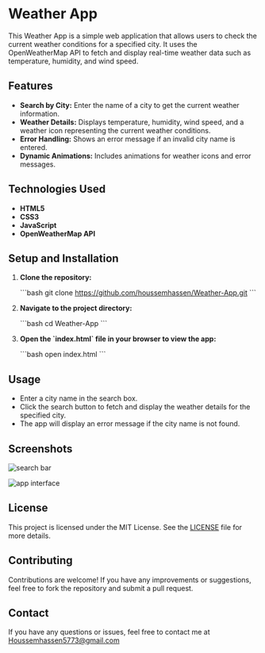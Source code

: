 # Weather App

This Weather App is a simple web application that allows users to check the current weather conditions for a specified city. It uses the OpenWeatherMap API to fetch and display real-time weather data such as temperature, humidity, and wind speed.

## Features

- **Search by City:** Enter the name of a city to get the current weather information.
- **Weather Details:** Displays temperature, humidity, wind speed, and a weather icon representing the current weather conditions.
- **Error Handling:** Shows an error message if an invalid city name is entered.
- **Dynamic Animations:** Includes animations for weather icons and error messages.

## Technologies Used

- **HTML5**
- **CSS3**
- **JavaScript**
- **OpenWeatherMap API**

## Setup and Installation

1. **Clone the repository:**

   \`\`\`bash
   git clone https://github.com/houssemhassen/Weather-App.git
   \`\`\`

2. **Navigate to the project directory:**

   \`\`\`bash
   cd Weather-App
   \`\`\`

3. **Open the \`index.html\` file in your browser to view the app:**

   \`\`\`bash
   open index.html
   \`\`\`

## Usage

- Enter a city name in the search box.
- Click the search button to fetch and display the weather details for the specified city.
- The app will display an error message if the city name is not found.

## Screenshots
![search bar](https://github.com/user-attachments/assets/d41def38-62db-4a29-8477-4d70e759eea3)

![app interface](https://github.com/user-attachments/assets/19ad72d7-fe0f-49ef-aa0e-139deb21a42d)
## License

This project is licensed under the MIT License. See the [LICENSE](LICENSE) file for more details.

## Contributing

Contributions are welcome! If you have any improvements or suggestions, feel free to fork the repository and submit a pull request.

## Contact

If you have any questions or issues, feel free to contact me at Houssemhassen5773@gmail.com
